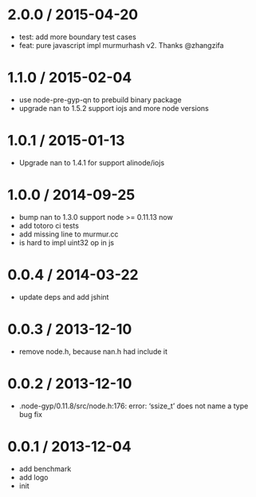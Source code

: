 
2.0.0 / 2015-04-20
==================

 * test: add more boundary test cases
 * feat: pure javascript impl murmurhash v2. Thanks @zhangzifa

1.1.0 / 2015-02-04
==================

 * use node-pre-gyp-qn to prebuild binary package
 * upgrade nan to 1.5.2 support iojs and more node versions

1.0.1 / 2015-01-13
==================

 * Upgrade nan to 1.4.1 for support alinode/iojs

1.0.0 / 2014-09-25
==================

 * bump nan to 1.3.0 support node >= 0.11.13 now
 * add totoro ci tests
 * add missing line to murmur.cc
 * is hard to impl uint32 op in js

0.0.4 / 2014-03-22
==================

  * update deps and add jshint

0.0.3 / 2013-12-10
==================

  * remove node.h, because nan.h had include it

0.0.2 / 2013-12-10
==================

  * .node-gyp/0.11.8/src/node.h:176: error: ‘ssize_t’ does not name a type bug fix

0.0.1 / 2013-12-04
==================

  * add benchmark
  * add logo
  * init

